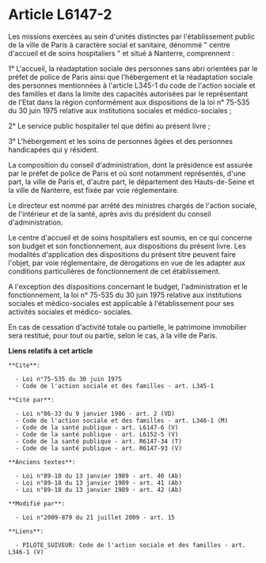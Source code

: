 # Article L6147-2

Les missions exercées au sein d'unités distinctes par l'établissement public de la ville de Paris à caractère social et
sanitaire, dénommé " centre d'accueil et de soins hospitaliers " et situé à Nanterre, comprennent : 

1° L'accueil, la réadaptation sociale des personnes sans abri orientées par le préfet de police de Paris ainsi que
l'hébergement et la réadaptation sociale des personnes mentionnées à l'article L345-1 du code de l'action sociale et des
familles et dans la limite des capacités autorisées par le représentant de l'Etat dans la région conformément aux
dispositions de la loi n° 75-535 du 30 juin 1975 relative aux institutions sociales et médico-sociales ; 

2° Le service public hospitalier tel que défini au présent livre ; 

3° L'hébergement et les soins de personnes âgées et des personnes handicapées qui y résident. 

La composition du conseil d'administration, dont la présidence est assurée par le préfet de police de Paris et où sont
notamment représentés, d'une part, la ville de Paris et, d'autre part, le département des Hauts-de-Seine et la ville de
Nanterre, est fixée par voie réglementaire. 

Le directeur est nommé par arrêté des ministres chargés de l'action sociale, de l'intérieur et de la santé, après avis du
président du conseil d'administration. 

Le centre d'accueil et de soins hospitaliers est soumis, en ce qui concerne son budget et son fonctionnement, aux
dispositions du présent livre. Les modalités d'application des dispositions du présent titre    peuvent faire l'objet, par
voie réglementaire, de dérogations en vue de les adapter aux conditions particulières de fonctionnement de cet établissement.

A l'exception des dispositions concernant le budget, l'administration et le fonctionnement, la loi n° 75-535 du 30 juin 1975
relative aux institutions sociales et médico-sociales est applicable à l'établissement pour ses activités sociales et médico-
sociales. 

En cas de cessation d'activité totale ou partielle, le patrimoine immobilier sera restitué, pour tout ou partie, selon le
cas, à la ville de Paris.

**Liens relatifs à cet article**

	**Cite**:

	  - Loi n°75-535 du 30 juin 1975
	  - Code de l'action sociale et des familles - art. L345-1

	**Cité par**:

	  - Loi n°86-33 du 9 janvier 1986 - art. 2 (VD)
	  - Code de l'action sociale et des familles - art. L346-1 (M)
	  - Code de la santé publique - art. L6147-6 (V)
	  - Code de la santé publique - art. L6152-5 (V)
	  - Code de la santé publique - art. R6147-34 (T)
	  - Code de la santé publique - art. R6147-93 (V)

	**Anciens textes**:

	  - Loi n°89-18 du 13 janvier 1989 - art. 40 (Ab)
	  - Loi n°89-18 du 13 janvier 1989 - art. 41 (Ab)
	  - Loi n°89-18 du 13 janvier 1989 - art. 42 (Ab)

	**Modifié par**:

	  - Loi n°2009-879 du 21 juillet 2009 - art. 15

	**Liens**:

	  - PILOTE_SUIVEUR: Code de l'action sociale et des familles - art. L346-1 (V)
